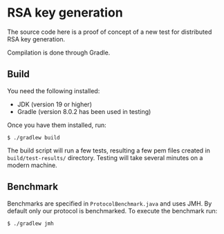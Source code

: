 # RSA key generation
The source code here is a proof of concept of a new test for distributed RSA key generation.

Compilation is done through Gradle.

## Build

You need the following installed:

- JDK (version 19 or higher)
- Gradle (version 8.0.2 has been used in testing)

Once you have them installed, run:

    $ ./gradlew build

The build script will run a few tests, resulting a few pem files created in `build/test-results/` directory.
Testing will take several minutes on a modern machine.

## Benchmark
Benchmarks are specified in `ProtocolBenchmark.java` and uses JMH.
By default only our protocol is benchmarked. To execute the benchmark run:

    $ ./gradlew jmh